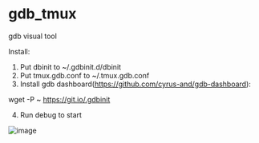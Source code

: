 # gdb_tmux
gdb visual tool

Install:
1. Put dbinit to ~/.gdbinit.d/dbinit
2. Put tmux.gdb.conf to ~/.tmux.gdb.conf
3. Install gdb dashboard(https://github.com/cyrus-and/gdb-dashboard):

wget -P ~ https://git.io/.gdbinit

4. Run debug to start

![image](https://user-images.githubusercontent.com/5469646/80116084-1c177f00-85b8-11ea-946e-dc87fff61dce.png)
